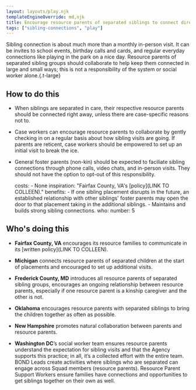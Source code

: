 ```yaml
---
layout: layouts/play.njk
templateEngineOverride: md,njk
title: Encourage resource parents of separated siblings to connect directly
tags: ["sibling-connections", "play"]
---
```


Sibling connection is about much more than a monthly in-person visit. It can be invites to school events, birthday calls and cards, and regular everyday connections like playing in the park on a nice day. Resource parents of separated sibling groups should collaborate to help keep them connected in large and small ways; this is not a responsibility of the system or social worker alone.{.t-large}

## How to do this

* When siblings are separated in care, their respective resource parents should be connected right away, unless there are case-specific reasons not to.

* Case workers can encourage resource parents to collaborate by gently checking in on a regular basis about how sibling visits are going. If parents are reticent, case workers should be empowered to set up an initial visit to break the ice.

* General foster parents (non-kin) should be expected to faciliate sibling connections through phone calls, video chats, and in-person visits. They should not have the option to opt-out of this responsibility.

    costs:
      - None
    inspiration: "Fairfax County, VA's [policy](LINK TO COLLEEN)."
    benefits:
      - If one sibling placement disrupts in the future, an established relationship with other siblings' foster parents may open the door to that placement taking in the additional siblings.
      - Maintains and builds strong sibling connections.
    who:
      number: 5

## Who's doing this

* **Fairfax County, VA** encourages its resource families to communicate in its [written policy](LINK TO COLLEEN).

* **Michigan** connects resource parents of separated children at the start of placements and encouraged to set up additional visits.

* **Frederick County, MD** introduces all resource parents of separated sibling groups, encourages an ongoing relationship between resource parents, especially if one resource parent is a kinship caregiver and the other is not.

* **Oklahoma** encourages resource parents with separated siblings to bring the children together as often as possible.

* **New Hampshire** promotes natural collaboration between parents and resource parents.

* **Washington DC**’s social worker team ensures resource parents understand the expectation for sibling visits and that the Agency supports this practice; in all, it’s a collected effort with the entire team. BOND Leads create activities where siblings who are separated can engage across Squad members (resource parents). Resource Parent Support Workers ensure families have connections and opportunities to get siblings together on their own as well.
